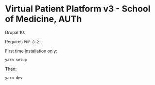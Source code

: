 # Virtual Patient Platform v3 - School of Medicine, AUTh

Drupal 10.

Requires `PHP 8.2+`.

First time installation only:
```sh
yarn setup
```

Then:
```sh
yarn dev
```
